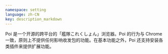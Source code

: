 ```yaml
---
namespace: setting
language: zh-CN
key: description_markdown
---
```

Poi 是一个开源的跨平台的「艦隊これくしょん」浏览器。Poi 的行为与 Chrome 一致，原则上不提供任何影响收发包的功能。在基本功能之外，Poi 还支持安装各类插件来提供扩展功能。
